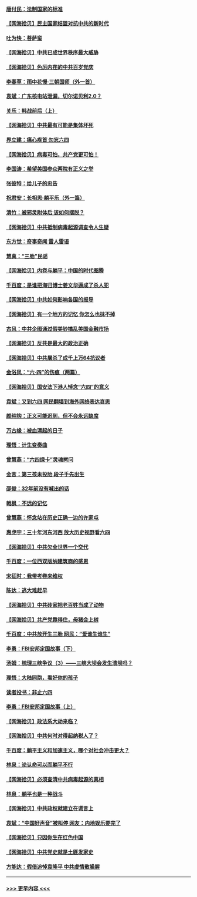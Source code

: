 #### [唐付民：法制国家的标准](../pages/nsc993/n13032944.md?t=06192251) 
#### [【网海拾贝】民主国家结盟对抗中共的新时代](../pages/nsc993/n13031717.md?t=06192251) 
#### [吐为快：菩萨蛮](../pages/nsc993/n13030033.md?t=06192251) 
#### [【网海拾贝】中共已成世界秩序最大威胁](../pages/nsc993/n13028138.md?t=06192251) 
#### [【网海拾贝】色厉内荏的中共百岁党庆](../pages/nsc993/n13025582.md?t=06192251) 
#### [李春草：雨中花慢‧三朝国师（外一首）](../pages/nsc993/n13025567.md?t=06192251) 
#### [袁斌：广东核电站泄漏，切尔诺贝利2.0？](../pages/nsc993/n13025475.md?t=06192251) 
#### [关乐：韩战前后（上）](../pages/nsc993/n13025387.md?t=06192251) 
#### [【网海拾贝】中共最有可能是集体坏死](../pages/nsc993/n13023101.md?t=06192251) 
#### [界立建：痛心疾首 勿忘六四](../pages/nsc993/n13022339.md?t=06192251) 
#### [【网海拾贝】病毒可怕，共产党更可怕！](../pages/nsc993/n13020728.md?t=06192251) 
#### [李国涛：希望美国参众两院有正义之举](../pages/nsc993/n13020674.md?t=06192251) 
#### [张彼特：给儿子的忠告](../pages/nsc993/n13018934.md?t=06192251) 
#### [祝君安：长相思‧躺平乐（外一篇）](../pages/nsc993/n13018923.md?t=06192251) 
#### [清竹：被邪灵附体后 该如何摆脱？](../pages/nsc993/n13018877.md?t=06192251) 
#### [【网海拾贝】中共抵制病毒起源调查令人生疑](../pages/nsc993/n13017785.md?t=06192251) 
#### [东方觉：奇事奇闻 雷人雷语](../pages/nsc993/n13017577.md?t=06192251) 
#### [慧真：“三胎”民谣](../pages/nsc993/n13017394.md?t=06192251) 
#### [【网海拾贝】内卷与躺平：中国的时代图腾](../pages/nsc993/n13016128.md?t=06192251) 
#### [千百度：是谁把海归博士姜文华逼成了杀人犯](../pages/nsc993/n13015218.md?t=06192251) 
#### [【网海拾贝】中共如何影响各国的报导](../pages/nsc993/n13012599.md?t=06192251) 
#### [【网海拾贝】有一个地方的记忆 你怎么也抹不掉](../pages/nsc993/n13009802.md?t=06192251) 
#### [古风：中共企图通过假美钞搞乱美国金融市场](../pages/nsc993/n13009626.md?t=06192251) 
#### [【网海拾贝】反共是最大的政治正确](../pages/nsc993/n13007051.md?t=06192251) 
#### [【网海拾贝】中共屠杀了成千上万64抗议者](../pages/nsc993/n13002713.md?t=06192251) 
#### [金浴凤：“六·四”的伤痕（两篇）](../pages/nsc993/n13001719.md?t=06192251) 
#### [【网海拾贝】国安法下港人悼念“六四”的意义](../pages/nsc993/n13001039.md?t=06192251) 
#### [袁斌：又到六四 网民翻墙到海外网络表达哀思](../pages/nsc993/n13000995.md?t=06192251) 
#### [颜纯钩：正义可能迟到，但不会永远缺席](../pages/nsc993/n13000920.md?t=06192251) 
#### [万古缘：被血漂起的日子](../pages/nsc993/n13000914.md?t=06192251) 
#### [理悟：计生变奏曲](../pages/nsc993/n13000414.md?t=06192251) 
#### [曾慧燕：“六四绿卡”灵魂拷问](../pages/nsc993/n13000277.md?t=06192251) 
#### [金言：第三孩未投胎 段子手先出生](../pages/nsc993/n13000215.md?t=06192251) 
#### [邵俊：32年前没有喊出的话](../pages/nsc993/n13000181.md?t=06192251) 
#### [戟枫：不远的记忆](../pages/nsc993/n13000121.md?t=06192251) 
#### [曾慧燕：怀念站在历史正确一边的许家屯](../pages/nsc993/n13000073.md?t=06192251) 
#### [惠虎宇：三十年河东河西 放大历史视野看六四](../pages/nsc993/n13000018.md?t=06192251) 
#### [【网海拾贝】中共欠全世界一个交代](../pages/nsc993/n12998706.md?t=06192251) 
#### [千百度：一位西双版纳建筑商的感恩](../pages/nsc993/n12998487.md?t=06192251) 
#### [宋征时：我带考卷来维权](../pages/nsc993/n12994088.md?t=06192251) 
#### [陈达：逃大难赶早](../pages/nsc993/n12993569.md?t=06192251) 
#### [【网海拾贝】中共砖家把老百姓当成了动物](../pages/nsc993/n12993483.md?t=06192251) 
#### [【网海拾贝】共产党靠得住，母猪会上树](../pages/nsc993/n12990730.md?t=06192251) 
#### [千百度：中共放开生三胎 网民：“爱谁生谁生”](../pages/nsc993/n12990644.md?t=06192251) 
#### [李勇：FBI安邦定国故事（下）](../pages/nsc993/n12987854.md?t=06192251) 
#### [汤姆：梳理三峡争议（3）——三峡大坝会发生溃坝吗？](../pages/nsc993/n12989806.md?t=06192251) 
#### [理悟：大陆同胞，看好你的孩子](../pages/nsc993/n12989778.md?t=06192251) 
#### [读者投书：非止六四](../pages/nsc993/n12989673.md?t=06192251) 
#### [李勇：FBI安邦定国故事（上）](../pages/nsc993/n12987749.md?t=06192251) 
#### [【网海拾贝】政法系大劫来临？](../pages/nsc993/n12987596.md?t=06192251) 
#### [【网海拾贝】中共何时对得起纳税人了？](../pages/nsc993/n12985578.md?t=06192251) 
#### [千百度：躺平主义和加速主义，哪个对社会冲击更大？](../pages/nsc993/n12985512.md?t=06192251) 
#### [林泉：论认命可以而躺平不行](../pages/nsc993/n12985505.md?t=06192251) 
#### [【网海拾贝】必须查清中共病毒起源的真相](../pages/nsc993/n12984276.md?t=06192251) 
#### [林泉：躺平也是一种战斗](../pages/nsc993/n12984194.md?t=06192251) 
#### [【网海拾贝】中共政权就建立在谎言上](../pages/nsc993/n12981880.md?t=06192251) 
#### [袁斌：“中国好声音”被叫停 网友：内地娱乐要完了](../pages/nsc993/n12981826.md?t=06192251) 
#### [【网海拾贝】只因你生在红色中国](../pages/nsc993/n12979096.md?t=06192251) 
#### [【网海拾贝】中共党史就是土匪发家史](../pages/nsc993/n12976478.md?t=06192251) 
#### [方能达：假借追悼袁隆平 中共虚情散臊腥](../pages/nsc993/n12976396.md?t=06192251) 

----
#### [ >>> 更早内容 <<< ](../indexes/nsc993-earlier.md)
